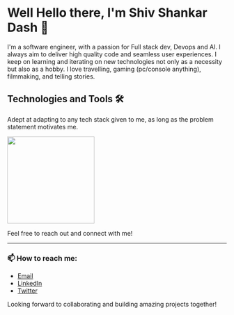 # Well Hello there, I'm Shiv Shankar Dash 👋

I'm a software engineer, with a passion for Full stack dev, Devops and AI. I always aim to deliver high quality code and seamless user experiences. I keep on learning and iterating on new technologies not only as a necessity but also as a hobby. I love travelling, gaming (pc/console anything), filmmaking, and telling stories.

## Technologies and Tools 🛠️

Adept at adapting to any tech stack given to me, as long as the problem statement motivates me.


<a href="https://github.com/anuraghazra/github-readme-stats">
  <img height=200 align="center" src="https://github-readme-stats.vercel.app/api?username=ShivShankarDash" />
</a>


Feel free to reach out and connect with me!

---

### 📫 How to reach me:

- [Email](mailto:dashshiv20@gmail.com)
- [LinkedIn](https://www.linkedin.com/in/shiv-shankar-dash/)
- [Twitter](https://x.com/Shiv_ssd)

Looking forward to collaborating and building amazing projects together!
